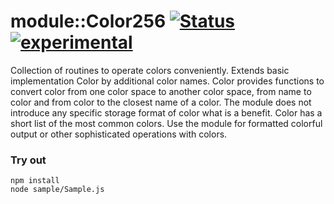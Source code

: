 # module::Color256 [![Status](https://github.com/Wandalen/wColor256/workflows/Test/badge.svg)](https://github.com/Wandalen/wColor256/actions?query=workflow%3ATest) [![experimental](https://img.shields.io/badge/stability-experimental-orange.svg)](https://github.com/emersion/stability-badges#experimental)

Collection of routines to operate colors conveniently. Extends basic implementation Color by additional color names. Color provides functions to convert color from one color space to another color space, from name to color and from color to the closest name of a color. The module does not introduce any specific storage format of color what is a benefit. Color has a short list of the most common colors. Use the module for formatted colorful output or other sophisticated operations with colors.

### Try out
```
npm install
node sample/Sample.js
```



















































